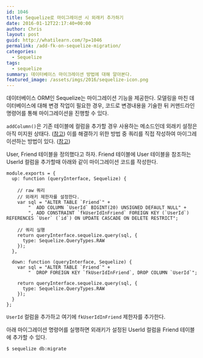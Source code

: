 ```yaml
---
id: 1046
title: Sequelize로 마이그레이션 시 외래키 추가하기
date: 2016-01-12T22:17:40+00:00
author: Chris
layout: post
guid: http://whatilearn.com/?p=1046
permalink: /add-fk-on-sequelize-migration/
categories:
  - Sequelize
tags:
  - sequelize
summary: 데이터베이스 마이크레이션 방법에 대해 알아본다.
featured_image: /assets/imgs/2016/sequelize-icon.png
---
```

데이터베이스 ORM인 Sequelize는 마이그레이션 기능을 제공한다. 모델링을 마친 데이터베이스에 대해 변경 작업이 필요한 경우, 코드로 변경내용을 기술한 뒤 커맨드라인 명령어를 통해 마이그레이션을 진행할 수 있다.

`addColumn()`은 기존 테이블에 컬럼을 추가할 경우 사용하는 메소드인데 외래키 설정은 아직 미지원 상태다. ([참고](https://github.com/sequelize/sequelize/issues/966)) 이를 해결하기 위한 방법 중 쿼리를 직접 작성하여 마이그레이션하는 방법이 있다. ([참고](https://github.com/sequelize/sequelize/issues/2943))

User, Friend 테이블을 정의했다고 하자. Friend 테이블에 User 테이블을 참조하는 UserId 컬럼을 추가할때 아래와 같이 마이그레이션 코드를 작성한다.

```
module.exports = {
  up: function (queryInterface, Sequelize) {

    // raw 쿼리
    // 외래키 제한자를 설정한다.
    var sql = "ALTER TABLE `Friend`" +
        "  ADD COLUMN `UserId` BIGINT(20) UNSIGNED DEFAULT NULL" +
        ", ADD CONSTRAINT `fkUserIdInFriend` FOREIGN KEY (`UserId`) REFERENCES `User` (`id`) ON UPDATE CASCADE ON DELETE RESTRICT";

    // 쿼리 실행
    return queryInterface.sequelize.query(sql, {
      type: Sequelize.QueryTypes.RAW
    });
  },

  down: function (queryInterface, Sequelize) {
    var sql = "ALTER TABLE `Friend`" +
        "  DROP FOREIGN KEY `fkUserIdInFriend`, DROP COLUMN `UserId`";

    return queryInterface.sequelize.query(sql, {
      type: Sequelize.QueryTypes.RAW
    });
  }
};
```

`UserId` 컬럼을 추가하고 여기에 `fkUserIdInFriend` 제한자를 추가한다.

아래 마이그레이션 명령어를 실행하면 외래키가 설정된 UserId 컬럼을 Friend 테이블에 추가할 수 있다.

```
$ sequelize db:migrate
```
